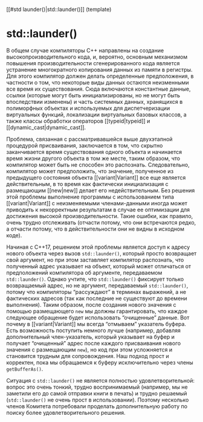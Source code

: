 
[[#std launder()|std::launder()]] (template)



# std::launder()

В общем случае компиляторы C++ направлены на создание высокопроизводительного кода, и, вероятно, основным механизмом повышения производительности сгенерированного кода является устранение многократного копирования данных из памяти в регистры. Для этого компилятор должен делать определенные предположения, в частности о том, что некоторые виды данных остаются неизменными все время их существования. Сюда включаются константные данные, ссылки (которые могут быть инициализированы, но не могут быть впоследствии изменены) и часть системных данных, хранящихся в полиморфных объектах и используемых для диспетчеризации виртуальных функций, локализации виртуальных базовых классов, а также классы обработки операторов [[typeid|typeid]] и [[dynamic_cast|dynamic_cast]].

Проблема, связанная с рассматривавшейся выше двухэтапной процедурой присваивания, заключается в том, что скрытно заканчивается время существования одного объекта и начинается время жизни другого объекта в том же месте, таким образом, что компилятор может быть не способен это распознать. Следовательно, компилятор может предположить, что значение, полученное из предыдущего состояния объекта [[variant|Variant]] все еще является действительным, в то время как фактически инициализация с размещающим [[new|new]] делает его недействительным. Без решения этой проблемы выполнение программы с использованием типа [[variant|Variant]] с неизменяемыми членами-данными иногда может приводить к некорректным результатам в случае ее оптимизации для достижения высокой производительности. Такие ошибки, как правило, очень трудно отслеживать (отчасти потому, что они встречаются редко, а отчасти потому, что в действительности они не видны в исходном коде).

Начиная с C++17, решением этой проблемы является доступ к адресу нового объекта через вызов `std::launder()`, который просто возвращает свой аргумент, но при этом заставляет компилятор распознать, что полученный адрес указывает на объект, который может отличаться от предположений компилятора об аргументе, передаваемом `std::launder()`. Однако учтите, что `std::launder()` фиксирует только возвращаемый адрес, но не аргумент, передаваемый `std::launder()`, потому что компиляторы “рассуждают” в терминах выражений, а не фактических адресов (так как последние не существуют до времени выполнения). Таким образом, после создания нового значения с помощью размещающего `new` мы должны гарантировать, что каждое следующее обращение будет использовать “очищенные” данные. Вот почему в [[variant|Variant]] мы всегда “отмываем” указатель буфера. Есть возможность поступить немного лучше (например, добавляя дополнительный член-указатель, который указывает на буфер и получает “очищенный” адрес после каждого присваивания нового значения с размещающим `new`), но код при этом усложняется и становится трудным для сопровождения. Наш подход прост и корректен, пока мы обращаемся к буферу исключительно через члены `getBufferAs()`.

Ситуация с `std::launder()` не является полностью удовлетворительной: вопрос это очень тонкий, трудно воспринимаемый (например, мы не заметили его до самой отправки книги в печать) и трудно решаемый (`std::launder()` не очень прост в использовании). Поэтому несколько членов Комитета потребовали проделать дополнительную работу по поиску более удовлетворительного решения. 




